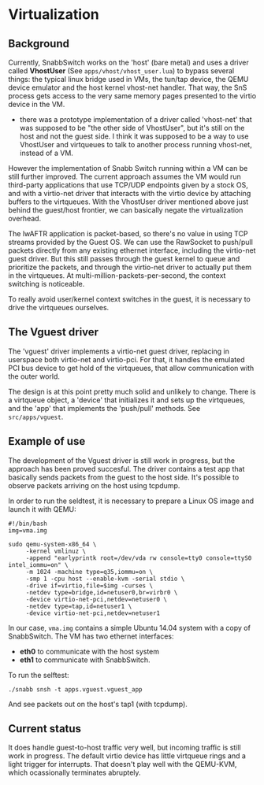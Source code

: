 # Virtualization

## Background

Currently, SnabbSwitch works on the 'host' (bare metal) and uses a driver
called **VhostUser** (See `apps/vhost/vhost_user.lua`) to bypass several
things: the typical linux bridge used in VMs, the tun/tap device, the QEMU
device emulator and the host kernel vhost-net handler. That way, the SnS
process gets access to the very same memory pages presented to the virtio
device in the VM.

- there was a prototype implementation of a driver called 'vhost-net'
that was supposed to be "the other side of VhostUser", but it's still
on the host and not the guest side.  I think it was supposed to be a
way to use VhostUser and virtqueues to talk to another process running
vhost-net, instead of a VM.

However the implementation of Snabb Switch running within a VM can be still
further improved. The current approach assumes the VM would run third-party
applications that use TCP/UDP endpoints given by a stock OS, and with a
virtio-net driver that interacts with the virtio device by attaching buffers to
the virtqueues. With the VhostUser driver mentioned above just behind the
guest/host frontier, we can basically negate the virtualization overhead.

The lwAFTR application is packet-based, so there's no value in using TCP
streams provided by the Guest OS.  We can use the RawSocket to push/pull
packets directly from any existing ethernet interface, including the virtio-net
 guest driver. But this still passes through the guest kernel to queue and
prioritize the packets, and through the virtio-net driver to actually put them
in the virtqueues. At multi-million-packets-per-second, the context switching
is noticeable.

To really avoid user/kernel context switches in the guest, it is necessary to
drive the virtqueues ourselves.

## The Vguest driver

The 'vguest' driver implements a virtio-net guest driver, replacing in
userspace both virtio-net and virtio-pci. For that, it handles the emulated
PCI bus device to get hold of the virtqueues, that allow communication with
the outer world.

The design is at this point pretty much solid and unlikely to change. There is
a virtqueue object, a 'device' that initializes it and sets up the virtqueues,
and the 'app' that implements the 'push/pull' methods. See `src/apps/vguest`.

## Example of use

The development of the Vguest driver is still work in progress, but the approach
has been proved succesful. The driver contains a test app that basically sends
packets from the guest to the host side. It's possible to observe packets arriving
on the host using tcpdump.

In order to run the seldtest, it is necessary to prepare a Linux OS image and launch
it with QEMU:

```
#!/bin/bash
img=vma.img

sudo qemu-system-x86_64 \
     -kernel vmlinuz \
     -append "earlyprintk root=/dev/vda rw console=tty0 console=ttyS0
intel_iommu=on" \
     -m 1024 -machine type=q35,iommu=on \
     -smp 1 -cpu host --enable-kvm -serial stdio \
     -drive if=virtio,file=$img -curses \
     -netdev type=bridge,id=netuser0,br=virbr0 \
     -device virtio-net-pci,netdev=netuser0 \
     -netdev type=tap,id=netuser1 \
     -device virtio-net-pci,netdev=netuser1
```

In our case, `vma.img` contains a simple Ubuntu 14.04 system with a copy of
SnabbSwitch. The VM has two ethernet interfaces:

- **eth0** to communicate with the host system
- **eth1** to communicate with SnabbSwitch.


To run the selftest:

```
./snabb snsh -t apps.vguest.vguest_app
```

And see packets out on the host's tap1 (with tcpdump).

## Current status

It does handle guest-to-host traffic very well, but incoming traffic is still
work in progress. The default virtio device has little virtqueue rings and
a light trigger for interrupts. That doesn't play well with the QEMU-KVM, which
ocassionally terminates abruptely.
